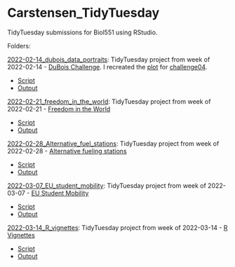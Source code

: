 # Carstensen_TidyTuesday
TidyTuesday submissions for Biol551 using RStudio. 

Folders:

[2022-02-14_dubois_data_portraits](https://github.com/h-carstensen/Carstensen_TidyTuesday/tree/main/dubois_data_portraits): TidyTuesday project from week of 2022-02-14 - [DuBois Challenge](https://github.com/rfordatascience/tidytuesday/blob/master/data/2022/2022-02-15/readme.md). I recreated the [plot](https://github.com/ajstarks/dubois-data-portraits/blob/master/challenge/2022/challenge04/original-plate-21.jpg) for [challenge04](https://github.com/ajstarks/dubois-data-portraits/tree/master/challenge/2022/challenge04).
 * [Script](https://github.com/h-carstensen/Carstensen_TidyTuesday/blob/main/dubois_data_portraits/script/dubois_challenge04_script.R)
 * [Output](https://github.com/h-carstensen/Carstensen_TidyTuesday/blob/main/dubois_data_portraits/outputs/DuBois_challenge04.png)

[2022-02-21_freedom_in_the_world](https://github.com/h-carstensen/Carstensen_TidyTuesday/tree/main/2022-02-21_freedom_in_the_world): TidyTuesday project from week of 2022-02-21 - [Freedom in the World](https://github.com/rfordatascience/tidytuesday/tree/master/data/2022/2022-02-22)
 * [Script](https://github.com/h-carstensen/Carstensen_TidyTuesday/blob/main/2022-02-21_freedom_in_the_world/Script/Freedom_in_the_world_script.R)
 * [Output](https://github.com/h-carstensen/Carstensen_TidyTuesday/blob/main/2022-02-21_freedom_in_the_world/Output/Freedom_plot.png)

[2022-02-28_Alternative_fuel_stations](https://github.com/h-carstensen/Carstensen_TidyTuesday/tree/main/2022-02-28_Alternative_fuel_stations): TidyTuesday project from week of 2022-02-28 - [Alternative fueling stations](https://github.com/rfordatascience/tidytuesday/tree/master/data/2022/2022-03-01)
 * [Script](https://github.com/h-carstensen/Carstensen_TidyTuesday/blob/main/2022-02-28_Alternative_fuel_stations/Script/Alternative_fuel_stations_script.R)
 * [Output](https://github.com/h-carstensen/Carstensen_TidyTuesday/blob/main/2022-02-28_Alternative_fuel_stations/Output/Alternative_fuel.png)

[2022-03-07_EU_student_mobility](https://github.com/h-carstensen/Carstensen_TidyTuesday/tree/main/2022-03-07_EU_student_mobility): TidyTuesday project from week of 2022-03-07 - [EU Student Mobility](https://github.com/rfordatascience/tidytuesday/tree/master/data/2022/2022-03-08)
 * [Script](https://github.com/h-carstensen/Carstensen_TidyTuesday/blob/main/2022-03-07_EU_student_mobility/Script/Erasmus.R)
 * [Output](https://github.com/h-carstensen/Carstensen_TidyTuesday/blob/main/2022-03-07_EU_student_mobility/Output/Erasmus.png)

[2022-03-14_R_vignettes](https://github.com/h-carstensen/Carstensen_TidyTuesday/tree/main/2022-03-14_R_vignettes): TidyTuesday project from week of 2022-03-14 - [R Vignettes](https://github.com/rfordatascience/tidytuesday/tree/master/data/2022/2022-03-15)
 * [Script](https://github.com/h-carstensen/Carstensen_TidyTuesday/blob/main/2022-03-14_R_vignettes/Script/R_vignettes.R)
 * [Output](https://github.com/h-carstensen/Carstensen_TidyTuesday/blob/main/2022-03-14_R_vignettes/Output/R_Vignettes.png)
